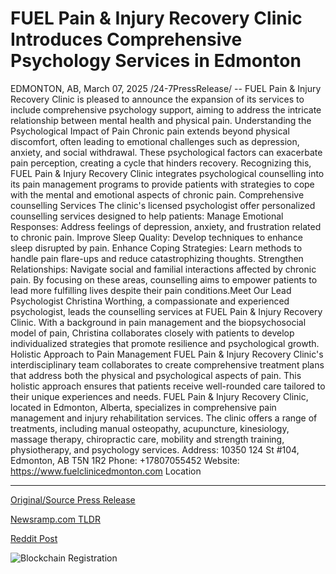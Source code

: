 # FUEL Pain & Injury Recovery Clinic Introduces Comprehensive Psychology Services in Edmonton

EDMONTON, AB, March 07, 2025 /24-7PressRelease/ -- FUEL Pain & Injury Recovery Clinic is pleased to announce the expansion of its services to include comprehensive psychology support, aiming to address the intricate relationship between mental health and physical pain.   Understanding the Psychological Impact of Pain  Chronic pain extends beyond physical discomfort, often leading to emotional challenges such as depression, anxiety, and social withdrawal. These psychological factors can exacerbate pain perception, creating a cycle that hinders recovery. Recognizing this, FUEL Pain & Injury Recovery Clinic integrates psychological counselling into its pain management programs to provide patients with strategies to cope with the mental and emotional aspects of chronic pain.​  Comprehensive counselling Services  The clinic's licensed psychologist offer personalized counselling services designed to help patients:​  Manage Emotional Responses: Address feelings of depression, anxiety, and frustration related to chronic pain.​  Improve Sleep Quality: Develop techniques to enhance sleep disrupted by pain.​  Enhance Coping Strategies: Learn methods to handle pain flare-ups and reduce catastrophizing thoughts.​  Strengthen Relationships: Navigate social and familial interactions affected by chronic pain.​  By focusing on these areas, counselling aims to empower patients to lead more fulfilling lives despite their pain conditions.​  Meet Our Lead Psychologist  Christina Worthing, a compassionate and experienced psychologist, leads the counselling services at FUEL Pain & Injury Recovery Clinic. With a background in pain management and the biopsychosocial model of pain, Christina collaborates closely with patients to develop individualized strategies that promote resilience and psychological growth.​  Holistic Approach to Pain Management  FUEL Pain & Injury Recovery Clinic's interdisciplinary team collaborates to create comprehensive treatment plans that address both the physical and psychological aspects of pain. This holistic approach ensures that patients receive well-rounded care tailored to their unique experiences and needs.  FUEL Pain & Injury Recovery Clinic, located in Edmonton, Alberta, specializes in comprehensive pain management and injury rehabilitation services. The clinic offers a range of treatments, including manual osteopathy, acupuncture, kinesiology, massage therapy, chiropractic care, mobility and strength training, physiotherapy, and psychology services.  Address: 10350 124 St #104, Edmonton, AB T5N 1R2 Phone: +17807055452 Website: https://www.fuelclinicedmonton.com Location 

---

[Original/Source Press Release](https://www.24-7pressrelease.com/press-release/520379/fuel-pain-injury-recovery-clinic-introduces-comprehensive-psychology-services-in-edmonton)
                    

[Newsramp.com TLDR](https://newsramp.com/curated-news/fuel-pain-injury-recovery-clinic-enhances-services-with-psychology-support/934d405c2391cd2d293e613961f49303) 

 



[Reddit Post](https://www.reddit.com/r/HealthCareNewsInfo/comments/1j5j3yq/fuel_pain_injury_recovery_clinic_enhances/) 



![Blockchain Registration](https://cdn.newsramp.app/24-7PressRelease/qrcode/253/7/healHWPO.webp)